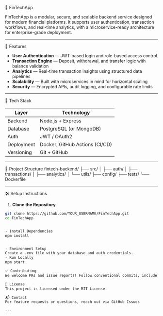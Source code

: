 💸 FinTechApp

FinTechApp is a modular, secure, and scalable backend service designed for modern financial platforms. It supports user authentication, transaction workflows, and real-time analytics, with a microservice-ready architecture for enterprise-grade deployment.

---

 🚀 Features

- **User Authentication** — JWT-based login and role-based access control  
- **Transaction Engine** — Deposit, withdrawal, and transfer logic with balance validation  
- **Analytics** — Real-time transaction insights using structured data pipelines  
- **Scalability** — Built with microservices in mind for horizontal scaling  
- **Security** — Encrypted APIs, audit logging, and configurable rate limits  

---

 🧰 Tech Stack

| Layer        | Technology                  |
|--------------|-----------------------------|
| Backend      | Node.js + Express           |
| Database     | PostgreSQL (or MongoDB)     |
| Auth         | JWT / OAuth2                |
| Deployment   | Docker, GitHub Actions (CI/CD) |
| Versioning   | Git + GitHub                |

---

 📁 Project Structure
 fintech-backend/ ├── src/ │   ├── auth/ │   ├── transactions/ │   ├── analytics/ │   └── utils/ ├── config/ ├── tests/ └── Dockerfile

---

 🛠️ Setup Instructions

1. **Clone the Repository**

```bash
git clone https://github.com/YOUR_USERNAME/FinTechApp.git
cd FinTechApp


- Install Dependencies
npm install


- Environment Setup
Create a .env file with your database and auth credentials.
- Run Locally
npm start

✅ Contributing
We welcome PRs and issue reports! Follow conventional commits, include clear descriptions, and test your changes before submitting.

📄 License
This project is licensed under the MIT License.

📬 Contact
For feature requests or questions, reach out via GitHub Issues

---


